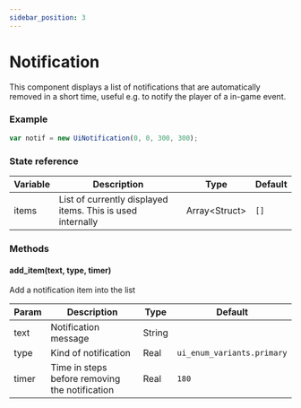 ```yaml
---
sidebar_position: 3
---
```


# Notification

This component displays a list of notifications that are automatically removed in a short time, useful e.g. to notify the player of a in-game event. 

### Example

```js
var notif = new UiNotification(0, 0, 300, 300);
```

### State reference

| Variable | Description                                                         | Type             | Default  |
|----------|---------------------------------------------------------------------|------------------|----------|
| items    | List of currently displayed items. This is used internally          | Array<Struct\>   | `[]`     |


### Methods

#### add_item(text, type, timer)

Add a notification item into the list

| Param | Description                                    | Type   | Default                    |
|-------|------------------------------------------------|--------|----------------------------|
| text  | Notification message                           | String |                            |
| type  | Kind of notification                           | Real   | `ui_enum_variants.primary` |
| timer | Time in steps before removing the notification | Real   | `180`                      |

